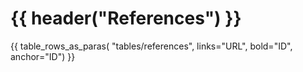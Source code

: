 # {{ header("References") }}

{{ table_rows_as_paras( 
    "tables/references",
    links="URL",
    bold="ID",
    anchor="ID")
}}
